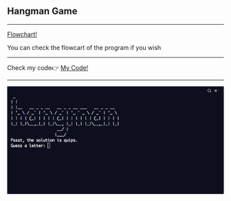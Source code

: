 <h2> Hangman Game</h2>
<hr>
<a href='https://github.com/BAVI-BOOP/100-days-of-python/blob/main/day07/Hangman%20Flowchart.png'>Flowchart!</a>
<p>You can check the flowcart of the program if you wish</p>
<hr>
<span>Check my code👉 <span><a href='https://replit.com/@AhmetAydin3/day07?v=1'>My Code!</a>
<hr>
<img src='hangman.gif' alt=band/>

